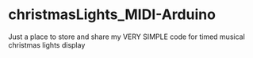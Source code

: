 # christmasLights_MIDI-Arduino
Just a place to store and share my VERY SIMPLE code for timed musical christmas lights display
